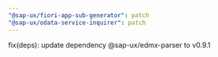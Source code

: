 ```yaml
---
"@sap-ux/fiori-app-sub-generator": patch
"@sap-ux/odata-service-inquirer": patch
---
```


fix(deps): update dependency @sap-ux/edmx-parser to v0.9.1
